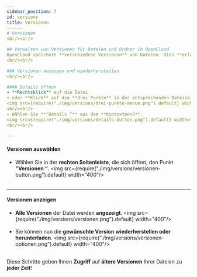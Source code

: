 ```yaml
---
sidebar_position: 7
id: versions
title: Versionen
------
# Versionen
<br/><br/>

## Verwalten von Versionen für Dateien und Ordner in OpenCloud
OpenCloud speichert **verschiedene Versionen** von Dateien. Dies **erlaubt** Ihnen, **frühere Versionen wiederherzustellen oder herunterzuladen**
<br/><br/>

### Versionen anzeigen und wiederherstellen
<br/><br/>

#### Details öffnen
- **Rechtsklick** auf die Datei
- oder **Klick** auf die **drei Punkte** in der entsprechenden Dateizeile.
<img src={require("./img/versions/drei-punkte-menue.png").default} width="1920"/>
<br/><br/>
- Wählen Sie **"Details “** aus dem **Kontextmenü**.
<img src={require("./img/versions/details-button.png").default} width="400"/>
<br/><br/>

---
```


#### Versionen auswählen
- Wählen Sie in der **rechten Seitenleiste**, die sich öffnet, den Punkt **"Versionen “**.
<img src={require("./img/versions/versionen-button.png").default} width="400"/>
<br/><br/>

---

#### Versionen anzeigen
- **Alle Versionen** der Datei werden **angezeigt**.
<img src={require("./img/versions/versionen.png").default} width="400"/>
<br/><br/>
- Sie können nun die **gewünschte Version** **wiederherstellen oder herunterladen**.
<img src={require("./img/versions/versionen-optionen.png").default} width="400"/>
<br/><br/>

Diese Schritte geben Ihnen **Zugriff** auf **ältere Versionen** Ihrer Dateien zu **jeder Zeit**!